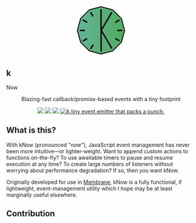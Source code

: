 <h1 align="center">
  <img src="./Assets/logo.svg" width="128" height="128"></img><br>
  <h2>k</h2>Now
</h1>
<p align="center">
Blazing-fast callback/promise-based events with a tiny footprint
</p>
<p align="center">
  <img src="https://img.shields.io/bundlephobia/minzip/@elijah-bodden/know?label=Minzipped%20size&style=flat-square"/>
  <img src="https://img.shields.io/github/license/Elijah-Bodden/kNow?style=flat-square"/>
  <img src="https://img.shields.io/maintenance/yes/2022?label=Maintained&style=flat-square"/>
  <a href="https://twitter.com/intent/tweet?text=A+tiny+event+emitter+that+packs+a+punch.&url=https%3A%2F%2Fgithub.com%2FElijah-Bodden%2FkNow&hashtags=javascript+js+opensource+javascriptdev+eventhandler+emitter+github&original_referer=http%3A%2F%2Fgithub.com%2F&tw_p=tweetbutton" target="_blank">
  <img src="http://jpillora.com/github-twitter-button/img/tweet.png" title="A tiny event emitter that packs a punch."></img>
  </a>
</p>

## What is this?
With kNow (pronounced "*now*"), JavaScript event management has never been more intuitive—or lighter-weight. Want to append custom actions to functions on-the-fly? To use awaitable timers to pause and resume execution at any time? To create large numbers of listeners without worrying about performance degradation? If so, then you want kNow.

Originally developed for use in [Membrane](https://github.com/Elijah-Bodden/Membrane), kNow is a fully functional, if lightweight, event-management utility which I hope may be at least marginally useful elsewhere.

## Contribution
